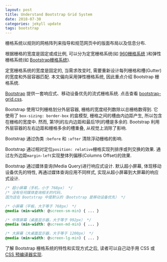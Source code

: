 ```yaml
---
layout: post
title: Understand Bootstrap Grid System
date: 2018-07-30
categories: jekyll update
tags: bootstrap
---
```

栅格系统以规则的网格阵列来指导和规范网页中的版面布局以及信息分布.

根据栅格的宽度是固定或成比例, 可以分为定宽栅格系统(如 [960栅格系统][960 grid system] )和弹性栅格系统(如 [Bootstrap栅格系统][bootstrap grid system]).

定宽栅格系统的宽度是固定的, 当需求改变时, 需要重新设计每列栅格和槽(Gutter)的宽度和外层容器匹配. 本文偏向采用弹性栅格系统, 因此重点介绍 Bootstrap 栅格系统.

[Bootstrap][bootstrap docs] 提供一套响应式、移动设备优先的流式栅格系统. 点击查看 [bootstrap-grid.css][bootstrap-grid.css].

Bootstrap 使用12列栅格划分外层容器, 栅格的宽度经列数除以总栅格数得到. 它使用了 `box-sizing: border-box` 的盒模型, 栅格之间的槽由内边距产生, 所以包含在栅格的宽度中. 然而, 第1列的左内边距和最后1列的槽是多余的. Bootstrap 利用外层容器的左右边距和栅格多余的槽重叠, 从视觉上消除了影响.

Bootstrap 通过伪类 `:before` 和 `:after` 清除浮动栅格的影响.

Bootstrap 通过相对定位`position: relative`栅格实现列排序或列交换的效果. 通过左外边距`margin-left`实现整体列偏移(Columns Offset)的效果.

Bootstrap 通过媒体查询(Media Query)进行响应式设计. 默认超小屏幕, 体现移动设备优先的特性, 再通过媒体查询应用不同样式, 实现从超小屏幕到大屏幕的响应式设计.

```css
/* 超小屏幕（手机，小于 768px） */
/* 没有任何媒体查询相关的代码，
因为这在 Bootstrap 中是默认的（Bootstrap 是移动设备优先） */

/* 小屏幕（平板，大于等于 768px） */
@media (min-width: @screen-sm-min) { ... }

/* 中等屏幕（桌面显示器，大于等于 992px） */
@media (min-width: @screen-md-min) { ... }

/* 大屏幕（大桌面显示器，大于等于 1200px） */
@media (min-width: @screen-lg-min) { ... }

```
了解 Bootstrap 栅格系统的特性和实现方式之后, 读者可以自己动手用 CSS 或 [CSS 预编译器实现][bootstrap grid system design with sass].



[960 grid system]:https://960.gs/demo.html
[bootstrap docs]:http://www.bootcss.com/
[bootstrap-grid.css]:{{site.baseurl}}/public/css/bootstrap-grid.css
[bootstrap grid system]:https://v3.bootcss.com/css/#grid
[bootstrap grid system design with sass]:{{site.baseurl}}/public/css/main.css
